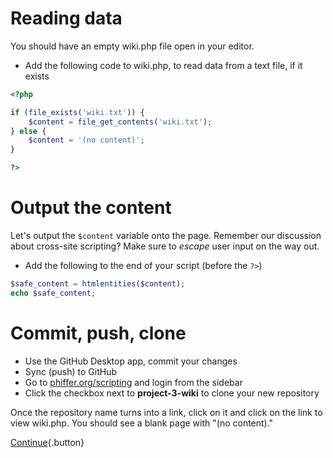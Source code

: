 # Reading data

You should have an empty wiki.php file open in your editor.

* Add the following code to wiki.php, to read data from a text file, if it exists

```php
<?php

if (file_exists('wiki.txt')) {
	$content = file_get_contents('wiki.txt');
} else {
	$content = '(no content)';
}

?>
```

# Output the content

Let's output the `$content` variable onto the page. Remember our discussion about cross-site scripting? Make sure to *escape* user input on the way out.

* Add the following to the end of your script (before the `?>`)

```php
$safe_content = htmlentities($content);
echo $safe_content;
```

# Commit, push, clone

* Use the GitHub Desktop app, commit your changes 
* Sync (push) to GitHub
* Go to [phiffer.org/scripting](https://phiffer.org/scripting/) and login from the sidebar
* Click the checkbox next to __project-3-wiki__ to clone your new repository

Once the repository name turns into a link, click on it and click on the link to view wiki.php. You should see a blank page with "(no content)."

[Continue](writing-data){.button}
